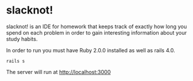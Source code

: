 slacknot!
=========

slacknot! is an IDE for homework that keeps track of exactly how
long you spend on each problem in order to gain interesting
information about your study habits.

In order to run you must have Ruby 2.0.0 installed as well as
rails 4.0.

```
rails s
```

The server will run at [http://localhost:3000](http://localhost:3000)

